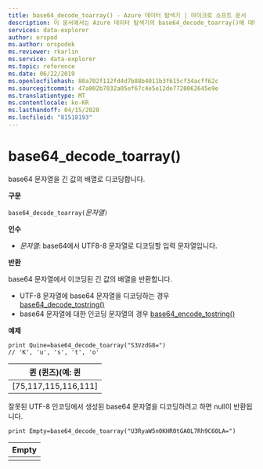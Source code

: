 ```yaml
---
title: base64_decode_toarray() - Azure 데이터 탐색기 | 마이크로 소프트 문서
description: 이 문서에서는 Azure 데이터 탐색기의 base64_decode_toarray()에 대해 설명합니다.
services: data-explorer
author: orspod
ms.author: orspodek
ms.reviewer: rkarlin
ms.service: data-explorer
ms.topic: reference
ms.date: 06/22/2019
ms.openlocfilehash: 80a702f112fd4d7b88b4011b3f615cf34acff62c
ms.sourcegitcommit: 47a002b7032a05ef67c4e5e12de7720062645e9e
ms.translationtype: MT
ms.contentlocale: ko-KR
ms.lasthandoff: 04/15/2020
ms.locfileid: "81518193"
---
```

# <a name="base64_decode_toarray"></a>base64_decode_toarray()

base64 문자열을 긴 값의 배열로 디코딩합니다.

**구문**

`base64_decode_toarray(`*문자열*`)`

**인수**

* *문자열*: base64에서 UTF8-8 문자열로 디코딩할 입력 문자열입니다.

**반환**

base64 문자열에서 이코딩된 긴 값의 배열을 반환합니다.

* UTF-8 문자열에 base64 문자열을 디코딩하는 경우 [base64_decode_tostring()](base64_decode_tostringfunction.md)
* base64 문자열에 대한 인코딩 문자열의 경우 [base64_encode_tostring()](base64_encode_tostringfunction.md)

**예제**

```kusto
print Quine=base64_decode_toarray("S3VzdG8=")  
// 'K', 'u', 's', 't', 'o'
```

|퀸 (퀸즈)(예: 퀸|
|-----|
|[75,117,115,116,111]|

잘못된 UTF-8 인코딩에서 생성된 base64 문자열을 디코딩하려고 하면 null이 반환됩니다.

```kusto
print Empty=base64_decode_toarray("U3RyaW5n0KHR0tGA0L7Rh9C60LA=")
```

|Empty|
|-----|
||